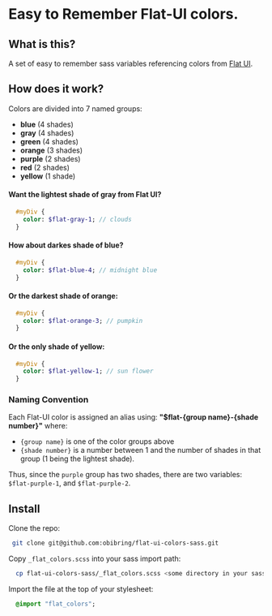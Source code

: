 # Easy to Remember Flat-UI colors.

## What is this?
A set of easy to remember sass variables referencing colors from
[Flat UI](http://designmodo.github.io/Flat-UI/).

## How does it work?

Colors are divided into 7 named groups:
  * **blue**        (4 shades)
  * **gray**        (4 shades)
  * **green**       (4 shades)
  * **orange**      (3 shades)
  * **purple**      (2 shades)
  * **red**         (2 shades)
  * **yellow**      (1 shade)

#### Want the lightest shade of gray from Flat UI?
```sass
  #myDiv {
    color: $flat-gray-1; // clouds
  }
```

#### How about darkes shade of blue?
```sass
  #myDiv {
    color: $flat-blue-4; // midnight blue
  }
```

#### Or the darkest shade of orange:
```sass
  #myDiv {
    color: $flat-orange-3; // pumpkin
  }
```

#### Or the only shade of yellow:
```sass
  #myDiv {
    color: $flat-yellow-1; // sun flower
  }
```

### Naming Convention

Each Flat-UI color is assigned an alias using: **"$flat-{group name}-{shade number}"**
where:
  * ```{group name}``` is one of the color groups above
  * ```{shade number}``` is a number between 1 and the number of shades in that group
  (1 being the lightest shade).

Thus, since the ```purple``` group has two shades, there are two variables:
```$flat-purple-1```, and ```$flat-purple-2```.

## Install
Clone the repo:
```sh
 git clone git@github.com:obibring/flat-ui-colors-sass.git
```

Copy ```_flat_colors.scss``` into your sass import path:
```sh
  cp flat-ui-colors-sass/_flat_colors.scss <some directory in your sass include path>
```

Import the file at the top of your stylesheet:
```sass
  @import "flat_colors";
```
